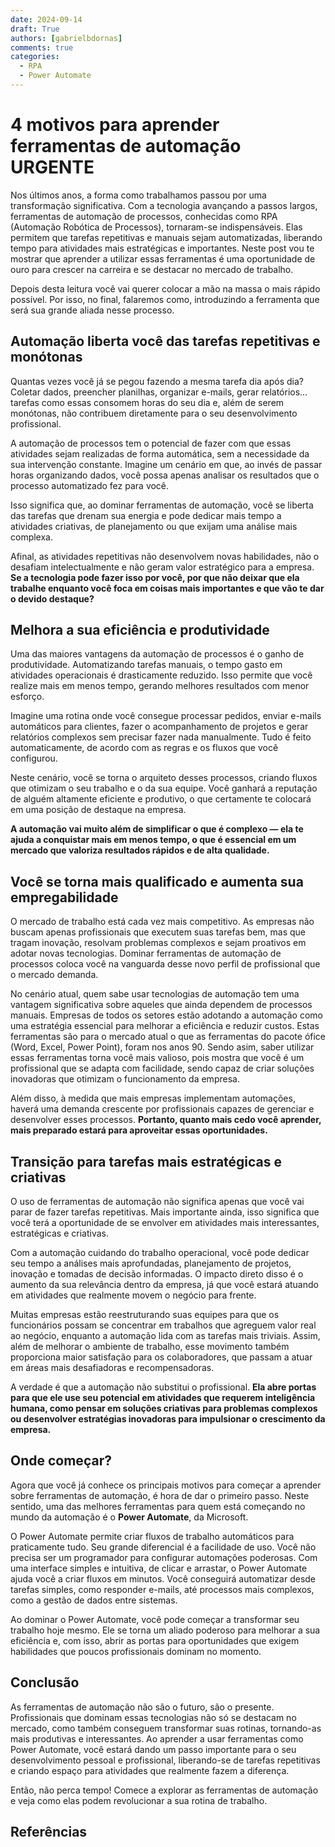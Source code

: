 ```yaml
---
date: 2024-09-14
draft: True
authors: [gabrielbdornas]
comments: true
categories:
  - RPA
  - Power Automate
---
```


# 4 motivos para aprender ferramentas de automação URGENTE

Nos últimos anos, a forma como trabalhamos passou por uma transformação significativa.
Com a tecnologia avançando a passos largos, ferramentas de automação de processos, conhecidas como RPA (Automação Robótica de Processos), tornaram-se indispensáveis.
Elas permitem que tarefas repetitivas e manuais sejam automatizadas, liberando tempo para atividades mais estratégicas e importantes.
Neste post vou te mostrar que aprender a utilizar essas ferramentas é uma oportunidade de ouro para crescer na carreira e se destacar no mercado de trabalho.

<!-- more -->

Depois desta leitura você vai querer colocar a mão na massa o mais rápido possível.
Por isso, no final, falaremos como, introduzindo a ferramenta que será sua grande aliada nesse processo.

## Automação liberta você das tarefas repetitivas e monótonas

Quantas vezes você já se pegou fazendo a mesma tarefa dia após dia? Coletar dados, preencher planilhas, organizar e-mails, gerar relatórios... tarefas como essas consomem horas do seu dia e, além de serem monótonas, não contribuem diretamente para o seu desenvolvimento profissional.

A automação de processos tem o potencial de fazer com que essas atividades sejam realizadas de forma automática, sem a necessidade da sua intervenção constante.
Imagine um cenário em que, ao invés de passar horas organizando dados, você possa apenas analisar os resultados que o processo automatizado fez para você.

Isso significa que, ao dominar ferramentas de automação, você se liberta das tarefas que drenam sua energia e pode dedicar mais tempo a atividades criativas, de planejamento ou que exijam uma análise mais complexa.

Afinal, as atividades repetitivas não desenvolvem novas habilidades, não o desafiam intelectualmente e não geram valor estratégico para a empresa.
**Se a tecnologia pode fazer isso por você, por que não deixar que ela trabalhe enquanto você foca em coisas mais importantes e que vão te dar o devido destaque?**

## Melhora a sua eficiência e produtividade

Uma das maiores vantagens da automação de processos é o ganho de produtividade.
Automatizando tarefas manuais, o tempo gasto em atividades operacionais é drasticamente reduzido. Isso permite que você realize mais em menos tempo, gerando melhores resultados com menor esforço.

Imagine uma rotina onde você consegue processar pedidos, enviar e-mails automáticos para clientes, fazer o acompanhamento de projetos e gerar relatórios complexos sem precisar fazer nada manualmente.
Tudo é feito automaticamente, de acordo com as regras e os fluxos que você configurou.

Neste cenário, você se torna o arquiteto desses processos, criando fluxos que otimizam o seu trabalho e o da sua equipe.
Você ganhará a reputação de alguém altamente eficiente e produtivo, o que certamente te colocará em uma posição de destaque na empresa.

**A automação vai muito além de simplificar o que é complexo — ela te ajuda a conquistar mais em menos tempo, o que é essencial em um mercado que valoriza resultados rápidos e de alta qualidade.**

## Você se torna mais qualificado e aumenta sua empregabilidade

O mercado de trabalho está cada vez mais competitivo.
As empresas não buscam apenas profissionais que executem suas tarefas bem, mas que tragam inovação, resolvam problemas complexos e sejam proativos em adotar novas tecnologias.
Dominar ferramentas de automação de processos coloca você na vanguarda desse novo perfil de profissional que o mercado demanda.

No cenário atual, quem sabe usar tecnologias de automação tem uma vantagem significativa sobre aqueles que ainda dependem de processos manuais.
Empresas de todos os setores estão adotando a automação como uma estratégia essencial para melhorar a eficiência e reduzir custos.
Estas ferramentas são para o mercado atual o que as ferramentas do pacote ófice (Word, Excel, Power Point), foram nos anos 90.
Sendo asim, saber utilizar essas ferramentas torna você mais valioso, pois mostra que você é um profissional que se adapta com facilidade, sendo capaz de criar soluções inovadoras que otimizam o funcionamento da empresa.

Além disso, à medida que mais empresas implementam automações, haverá uma demanda crescente por profissionais capazes de gerenciar e desenvolver esses processos.
**Portanto, quanto mais cedo você aprender, mais preparado estará para aproveitar essas oportunidades.**

## Transição para tarefas mais estratégicas e criativas

O uso de ferramentas de automação não significa apenas que você vai parar de fazer tarefas repetitivas.
Mais importante ainda, isso significa que você terá a oportunidade de se envolver em atividades mais interessantes, estratégicas e criativas.

Com a automação cuidando do trabalho operacional, você pode dedicar seu tempo a análises mais aprofundadas, planejamento de projetos, inovação e tomadas de decisão informadas.
O impacto direto disso é o aumento da sua relevância dentro da empresa, já que você estará atuando em atividades que realmente movem o negócio para frente.

Muitas empresas estão reestruturando suas equipes para que os funcionários possam se concentrar em trabalhos que agreguem valor real ao negócio, enquanto a automação lida com as tarefas mais triviais.
Assim, além de melhorar o ambiente de trabalho, esse movimento também proporciona maior satisfação para os colaboradores, que passam a atuar em áreas mais desafiadoras e recompensadoras.

A verdade é que a automação não substitui o profissional.
**Ela abre portas para que ele use seu potencial em atividades que requerem inteligência humana, como pensar em soluções criativas para problemas complexos ou desenvolver estratégias inovadoras para impulsionar o crescimento da empresa.**

## Onde começar?

Agora que você já conhece os principais motivos para começar a aprender sobre ferramentas de automação, é hora de dar o primeiro passo.
Neste sentido, uma das melhores ferramentas para quem está começando no mundo da automação é o **Power Automate**, da Microsoft.

O Power Automate permite criar fluxos de trabalho automáticos para praticamente tudo.
Seu grande diferencial é a facilidade de uso.
Você não precisa ser um programador para configurar automações poderosas.
Com uma interface simples e intuitiva, de clicar e arrastar, o Power Automate ajuda você a criar fluxos em minutos.
Você conseguirá automatizar desde tarefas simples, como responder e-mails, até processos mais complexos, como a gestão de dados entre sistemas.

Ao dominar o Power Automate, você pode começar a transformar seu trabalho hoje mesmo.
Ele se torna um aliado poderoso para melhorar a sua eficiência e, com isso, abrir as portas para oportunidades que exigem habilidades que poucos profissionais dominam no momento.

## Conclusão

As ferramentas de automação não são o futuro, são o presente.
Profissionais que dominam essas tecnologias não só se destacam no mercado, como também conseguem transformar suas rotinas, tornando-as mais produtivas e interessantes.
Ao aprender a usar ferramentas como Power Automate, você estará dando um passo importante para o seu desenvolvimento pessoal e profissional, liberando-se de tarefas repetitivas e criando espaço para atividades que realmente fazem a diferença.

Então, não perca tempo! Comece a explorar as ferramentas de automação e veja como elas podem revolucionar a sua rotina de trabalho.

## Referências
